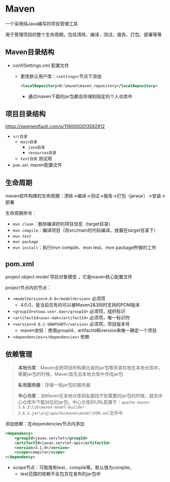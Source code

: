 # Maven

一个采用纯Java编写的项目管理工具

用于管理项目的整个生命周期，包括清除、编译，测试，报告、打包、部署等等

## Maven目录结构

- conf/Settings.xml 配置文件

  - 更改默认用户库：`<settings>`节点下添加

    ```xml
    <localRepository>D:\maven\maven_repository</localRepository>
    ```

    - 通过maven下载的jar包都会存储到指定的个人仓库中

## 项目目录结构

https://segmentfault.com/a/1190000013582912

- `src目录`
  - `main目录`
    - `java目录` 
    - `resources目录`
  - `test目录` 测试用
- `pom.xml` maven配置文件

## 生命周期

maven软件构建的生命周期：清除→编译→测试→报告→打包（jarwar）→安装→部署

生命周期命令：

- `mvn clean`：删除编译好的项目信息（target目录）
- `mvn compile`：编译项目（将src/main的代码编译，放置在target目录下）
- `mvn test`
- `mvn package`
- `mvn install`：执行mvn compile、mvn test、mvn package所做的工作

## pom.xml

project object model 项目对象模型 ，它是maven核心配置文件

project节点内的节点：

- `<modelVersion>4.0.0</modelVersion>` 必须项
  - 4.0.0，是当前仅有的可以被Maven2&3同时支持的POM版本
- `<groupId>otowa.user.dao</groupId>` 必须项，组织标识
- `<artifactId>user-dak</artifactId>` 必须项，唯一标识符
- `<version>0.0.1-SNAPSHOT</version>` 必须项，项目版本号
  - maven坐标：使用groupId、artifactId和version来唯一确定一个项目
- `<dependencies></dependencies>` 依赖

## 依赖管理

> **本地仓库**：Maven会把项目所构建出来的jar包等资源存放在本地仓库中。需要jar包的时候，Maven首先去本地仓库中寻找jar包
>
> **私有服务器**：存储一些jar包的服务器
>
> **中心仓库**：当Maven在本地仓库和私服找不到需要的jar包的时候，就去中心仓库中下载对应的jar包。中心仓库的URL配置于：`apache-maven-3.6.2\lib\maven-model-builder-3.6.2.jar\org\apache\maven\model\POM.xml`文件中

添加依赖：在dependencies节点内添加

```xml
<dependency>
    <groupId>javax.servlet</groupId>
    <artifactId>javax.servlet-api</artifactId>
    <version>3.1.0</version>
    <scope>compile</scope>
</dependency>
```

- scope节点：可取值有test、compile等。默认值为complie。
  - test范围的依赖不会包含在发布的jar包中
